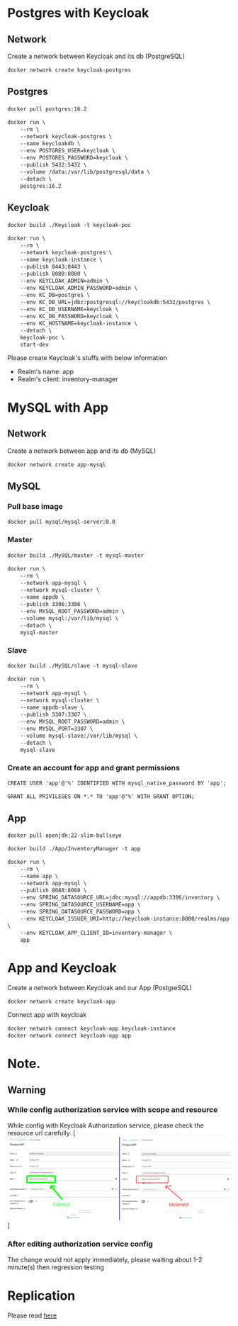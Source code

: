 # Postgres with Keycloak

## Network

Create a network between Keycloak and its db (PostgreSQL)

```
docker network create keycloak-postgres
```

## Postgres

```
docker pull postgres:16.2 
```

```
docker run \
    --rm \
    --network keycloak-postgres \
    --name keycloakdb \
    --env POSTGRES_USER=keycloak \
    --env POSTGRES_PASSWORD=keycloak \
    --publish 5432:5432 \
    --volume /data:/var/lib/postgresql/data \
    --detach \
    postgres:16.2
```

## Keycloak
```
docker build ./Keycloak -t keycloak-poc
```

```
docker run \
    --rm \
    --network keycloak-postgres \
    --name keycloak-instance \
    --publish 8443:8443 \
    --publish 8080:8080 \
    --env KEYCLOAK_ADMIN=admin \
    --env KEYCLOAK_ADMIN_PASSWORD=admin \
    --env KC_DB=postgres \
    --env KC_DB_URL=jdbc:postgresql://keycloakdb:5432/postgres \
    --env KC_DB_USERNAME=keycloak \
    --env KC_DB_PASSWORD=keycloak \
    --env KC_HOSTNAME=keycloak-instance \
    --detach \
    keycloak-poc \
    start-dev
```

Please create Keycloak's stuffs with below information
- Realm's name: app
- Realm's client: inventory-manager

# MySQL with App
## Network
Create a network between app and its db (MySQL)

```
docker network create app-mysql
```

## MySQL
### Pull base image
```
docker pull mysql/mysql-server:8.0
```

### Master

```
docker build ./MySQL/master -t mysql-master
```

```
docker run \
    --rm \
    --network app-mysql \
    --network mysql-cluster \
    --name appdb \
    --publish 3306:3306 \
    --env MYSQL_ROOT_PASSWORD=admin \
    --volume mysql:/var/lib/mysql \
    --detach \
    mysql-master
```

### Slave

```
docker build ./MySQL/slave -t mysql-slave
```

```
docker run \
    --rm \
    --network app-mysql \
    --network mysql-cluster \
    --name appdb-slave \
    --publish 3307:3307 \
    --env MYSQL_ROOT_PASSWORD=admin \
    --env MYSQL_PORT=3307 \
    --volume mysql-slave:/var/lib/mysql \
    --detach \
    mysql-slave
```

### Create an account for app and grant permissions
```
CREATE USER 'app'@'%' IDENTIFIED WITH mysql_native_password BY 'app';
```
```
GRANT ALL PRIVILEGES ON *.* TO 'app'@'%' WITH GRANT OPTION;
```

## App
```
docker pull openjdk:22-slim-bullseye
```
```
docker build ./App/InventoryManager -t app
```
```
docker run \
    --rm \
    --name app \
    --network app-mysql \
    --publish 8088:8088 \
    --env SPRING_DATASOURCE_URL=jdbc:mysql://appdb:3306/inventory \
    --env SPRING_DATASOURCE_USERNAME=app \
    --env SPRING_DATASOURCE_PASSWORD=app \
    --env KEYCLOAK_ISSUER_URI=http://keycloak-instance:8080/realms/app \
    --env KEYCLOAK_APP_CLIENT_ID=inventory-manager \
    app 
```

# App and Keycloak
Create a network between Keycloak and our App (PostgreSQL)
```
docker network create keycloak-app
```

Connect app with keycloak
```
docker network connect keycloak-app keycloak-instance
docker network connect keycloak-app app
```

# Note.

## Warning

### While config authorization service with scope and resource

While config with Keycloak Authorization service, please check the resource url carefully.
[![Authz Resources config warning](/Resources/imgs/Keycloak-Authz-Resources-config.png)]

### After editing authorization service config
The change would not apply immediately, please waiting about 1-2 minute(s) then regression testing

# Replication

Please read [here](https://www.digitalocean.com/community/tutorials/how-to-set-up-replication-in-mysql)